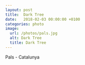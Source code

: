 ```yaml
---
layout: post
title:  Dark Tree
date:   2018-02-03 00:00:00 +0100
categories: photo
image:
  url: /photos/pals.jpg
  alt: Dark Tree
  title: Dark Tree
---
```

Pals - Catalunya

